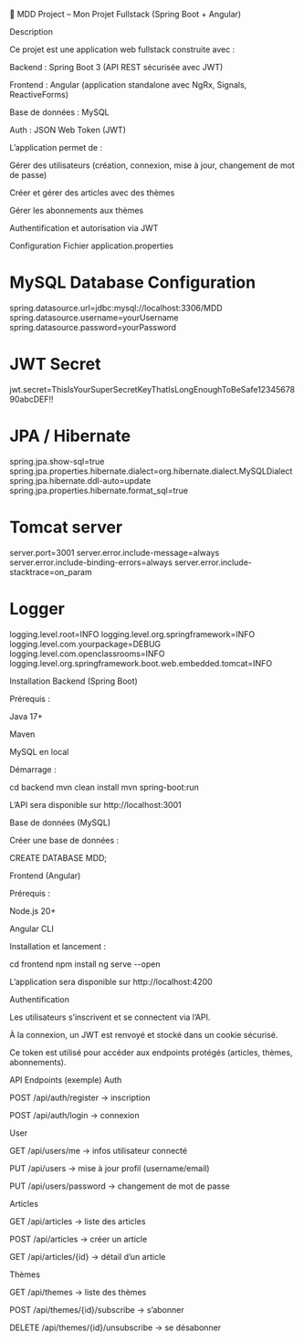📖 MDD Project – Mon Projet Fullstack (Spring Boot + Angular)

Description

Ce projet est une application web fullstack construite avec :

Backend : Spring Boot 3 (API REST sécurisée avec JWT)

Frontend : Angular (application standalone avec NgRx, Signals, ReactiveForms)

Base de données : MySQL

Auth : JSON Web Token (JWT)


L’application permet de :

Gérer des utilisateurs (création, connexion, mise à jour, changement de mot de passe)

Créer et gérer des articles avec des thèmes 

Gérer les abonnements aux thèmes

Authentification et autorisation via JWT

 Configuration
Fichier application.properties
# MySQL Database Configuration
spring.datasource.url=jdbc:mysql://localhost:3306/MDD
spring.datasource.username=yourUsername
spring.datasource.password=yourPassword

# JWT Secret 
jwt.secret=ThisIsYourSuperSecretKeyThatIsLongEnoughToBeSafe1234567890abcDEF!!

# JPA / Hibernate
spring.jpa.show-sql=true
spring.jpa.properties.hibernate.dialect=org.hibernate.dialect.MySQLDialect
spring.jpa.hibernate.ddl-auto=update
spring.jpa.properties.hibernate.format_sql=true

# Tomcat server
server.port=3001
server.error.include-message=always
server.error.include-binding-errors=always
server.error.include-stacktrace=on_param

# Logger
logging.level.root=INFO
logging.level.org.springframework=INFO
logging.level.com.yourpackage=DEBUG
logging.level.com.openclassrooms=INFO
logging.level.org.springframework.boot.web.embedded.tomcat=INFO

 Installation
 Backend (Spring Boot)

Prérequis :

Java 17+

Maven

MySQL en local

Démarrage :

cd backend
mvn clean install
mvn spring-boot:run


L’API sera disponible sur http://localhost:3001

Base de données (MySQL)

Créer une base de données :

CREATE DATABASE MDD;

Frontend (Angular)

Prérequis :

Node.js 20+

Angular CLI

Installation et lancement :

cd frontend
npm install
ng serve --open


L’application sera disponible sur http://localhost:4200

Authentification

Les utilisateurs s’inscrivent et se connectent via l’API.

À la connexion, un JWT est renvoyé et stocké dans un cookie sécurisé.

Ce token est utilisé pour accéder aux endpoints protégés (articles, thèmes, abonnements).

API Endpoints (exemple)
Auth

POST /api/auth/register → inscription

POST /api/auth/login → connexion

User

GET /api/users/me → infos utilisateur connecté

PUT /api/users → mise à jour profil (username/email)

PUT /api/users/password → changement de mot de passe

Articles

GET /api/articles → liste des articles

POST /api/articles → créer un article

GET /api/articles/{id} → détail d’un article

Thèmes

GET /api/themes → liste des thèmes

POST /api/themes/{id}/subscribe → s’abonner

DELETE /api/themes/{id}/unsubscribe → se désabonner
